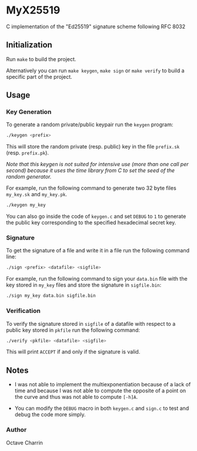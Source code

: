 # MyX25519
C implementation of the "Ed25519" signature scheme following RFC 8032

## Initialization

Run `make` to build the project.

Alternatively you can run `make keygen`, `make sign` or `make verify` to build a specific part of the project.

## Usage

### Key Generation

To generate a random private/public keypair run the `keygen` program:
```bash
./keygen <prefix>
```

This will store the random private (resp. public) key in the file `prefix.sk` (resp. `prefix.pk`).

*Note that this keygen is not suited for intensive use (more than one call per second) because it uses the time library from C to set the seed of the random generator.*

For example, run the following command to generate two 32 byte files `my_key.sk` and `my_key.pk`.
```bash
./keygen my_key
```

You can also go inside the code of `keygen.c` and set `DEBUG` to `1` to generate the public key corresponding to the specified hexadecimal secret key.

### Signature

To get the signature of a file and write it in a file run the following command line:
```bash
./sign <prefix> <datafile> <sigfile>
```

For example, run the following command to sign your `data.bin` file with the key stored in `my_key` files and store the signature in `sigfile.bin`:
```bash
./sign my_key data.bin sigfile.bin
```

### Verification

To verify the signature stored in `sigfile` of a datafile with respect to a public key stored in `pkfile` run the following command:
```bash
./verify <pkfile> <datafile> <sigfile>
```
This will print `ACCEPT` if and only if the signature is valid.

## Notes

- I was not able to implement the multiexponentiation because of a lack of time and because I was not able to compute the opposite of a point on the curve and thus was not able to compute `[-h]A`.

- You can modify the `DEBUG` macro in both `keygen.c` and `sign.c` to test and debug the code more simply.

### Author
Octave Charrin
